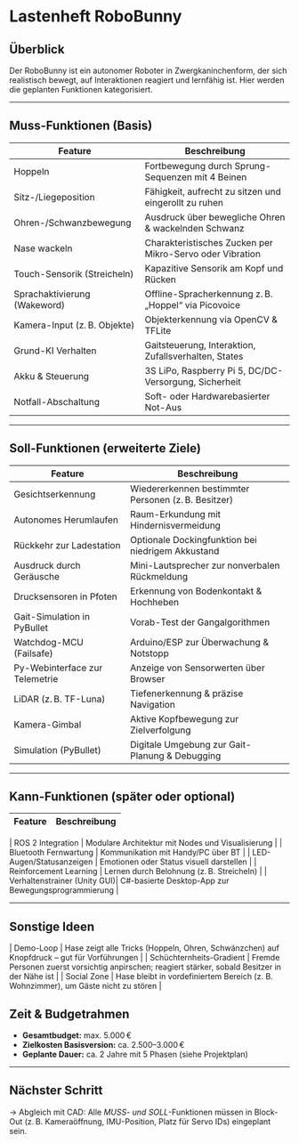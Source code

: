 # Lastenheft RoboBunny

## Überblick
Der RoboBunny ist ein autonomer Roboter in Zwergkaninchenform, der sich realistisch bewegt, auf Interaktionen reagiert und lernfähig ist. Hier werden die geplanten Funktionen kategorisiert.

---

## Muss-Funktionen (Basis)

| Feature                        | Beschreibung |
|-------------------------------|--------------|
| Hoppeln                       | Fortbewegung durch Sprung-Sequenzen mit 4 Beinen |
| Sitz-/Liegeposition           | Fähigkeit, aufrecht zu sitzen und eingerollt zu ruhen |
| Ohren-/Schwanzbewegung        | Ausdruck über bewegliche Ohren & wackelnden Schwanz |
| Nase wackeln                  | Charakteristisches Zucken per Mikro-Servo oder Vibration |
| Touch-Sensorik (Streicheln)   | Kapazitive Sensorik am Kopf und Rücken |
| Sprachaktivierung (Wakeword)  | Offline-Spracherkennung z. B. „Hoppel“ via Picovoice |
| Kamera-Input (z. B. Objekte)  | Objekterkennung via OpenCV & TFLite |
| Grund-KI Verhalten            | Gaitsteuerung, Interaktion, Zufallsverhalten, States |
| Akku & Steuerung              | 3S LiPo, Raspberry Pi 5, DC/DC-Versorgung, Sicherheit |
| Notfall-Abschaltung           | Soft- oder Hardwarebasierter Not-Aus |

---

## Soll-Funktionen (erweiterte Ziele)

| Feature                        | Beschreibung |
|-------------------------------|--------------|
| Gesichtserkennung             | Wiedererkennen bestimmter Personen (z. B. Besitzer) |
| Autonomes Herumlaufen         | Raum-Erkundung mit Hindernisvermeidung |
| Rückkehr zur Ladestation      | Optionale Dockingfunktion bei niedrigem Akkustand |
| Ausdruck durch Geräusche      | Mini-Lautsprecher zur nonverbalen Rückmeldung |
| Drucksensoren in Pfoten       | Erkennung von Bodenkontakt & Hochheben |
| Gait-Simulation in PyBullet   | Vorab-Test der Gangalgorithmen |
| Watchdog-MCU (Failsafe)       | Arduino/ESP zur Überwachung & Notstopp |
| Py-Webinterface zur Telemetrie| Anzeige von Sensorwerten über Browser |
| LiDAR (z. B. TF-Luna)         | Tiefenerkennung & präzise Navigation |
| Kamera-Gimbal                 | Aktive Kopfbewegung zur Zielverfolgung |
| Simulation (PyBullet)         | Digitale Umgebung zur Gait-Planung & Debugging |

---

## Kann-Funktionen (später oder optional)

| Feature                        | Beschreibung |
|-------------------------------|--------------|

| ROS 2 Integration             | Modulare Architektur mit Nodes und Visualisierung |
| Bluetooth Fernwartung         | Kommunikation mit Handy/PC über BT |
| LED-Augen/Statusanzeigen      | Emotionen oder Status visuell darstellen |
| Reinforcement Learning        | Lernen durch Belohnung (z. B. Streicheln) |
| Verhaltenstrainer (Unity GUI)| C#-basierte Desktop-App zur Bewegungsprogrammierung |

---

## Sonstige Ideen

| Demo-Loop                     | Hase zeigt alle Tricks (Hoppeln, Ohren, Schwänzchen) auf Knopfdruck – gut für Vorführungen |
| Schüchternheits-Gradient      | Fremde Personen zuerst vorsichtig anpirschen; reagiert stärker, sobald Besitzer in der Nähe ist |
| Social Zone                   | Hase bleibt in vordefiniertem Bereich (z. B. Wohnzimmer), um Gäste nicht zu stören |

## Zeit & Budgetrahmen

- **Gesamtbudget:** max. 5.000 €
- **Zielkosten Basisversion:** ca. 2.500–3.000 €
- **Geplante Dauer:** ca. 2 Jahre mit 5 Phasen (siehe Projektplan)

---

## Nächster Schritt

→ Abgleich mit CAD: Alle *MUSS- und SOLL*-Funktionen müssen in Block-Out (z. B. Kameraöffnung, IMU-Position, Platz für Servo IDs) eingeplant sein.
